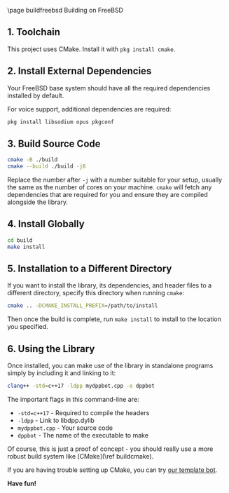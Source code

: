 \page buildfreebsd Building on FreeBSD

## 1. Toolchain

This project uses CMake. Install it with `pkg install cmake`.

## 2. Install External Dependencies

Your FreeBSD base system should have all the required dependencies installed by default.

For voice support, additional dependencies are required:

```bash
pkg install libsodium opus pkgconf
```

## 3. Build Source Code

```bash
cmake -B ./build
cmake --build ./build -j8
```

Replace the number after `-j` with a number suitable for your setup, usually the same as the number of cores on your machine. `cmake` will fetch any dependencies that are required for you and ensure they are compiled alongside the library.

## 4. Install Globally

```bash
cd build
make install
```

## 5. Installation to a Different Directory

If you want to install the library, its dependencies, and header files to a different directory, specify this directory when running `cmake`:

```bash
cmake .. -DCMAKE_INSTALL_PREFIX=/path/to/install
```

Then once the build is complete, run `make install` to install to the location you specified.

## 6. Using the Library

Once installed, you can make use of the library in standalone programs simply by including it and linking to it:

```bash
clang++ -std=c++17 -ldpp mydppbot.cpp -o dppbot
```

The important flags in this command-line are:

* `-std=c++17` - Required to compile the headers
* `-ldpp` - Link to libdpp.dylib
* `mydppbot.cpp` - Your source code
* `dppbot` - The name of the executable to make

Of course, this is just a proof of concept - you should really use a more robust build system like [CMake](\ref buildcmake).

If you are having trouble setting up CMake, you can try [our template bot](https://github.com/brainboxdotcc/templatebot).

**Have fun!**